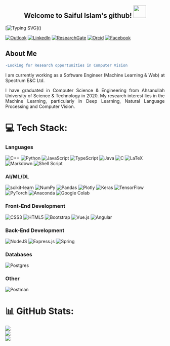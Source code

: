 <h2 align="center">
  Welcome to Saiful Islam's github!
  <img src="https://media.giphy.com/media/hvRJCLFzcasrR4ia7z/giphy.gif" width="40">
</h2>

[![Typing SVG](https://readme-typing-svg.demolab.com?font=console&size=24&duration=3000&pause=500&color=15F797&center=true&vCenter=true&width=1000&height=30&lines=Software+Engineer+(Web+%26+Machine+Learning).;Research+Enthusiast.;)]()

<!-- Social icons section -->
<p align="center">
  
  [![Outlook](https://img.shields.io/badge/Outlook-0078D4?style=flat-square&logo=microsoftoutlook&logoColor=white)](mailto:islam.saiful03@outlook.com)
  [![LinkedIn](https://img.shields.io/badge/LinkedIn-0077B5?style=flat-square&logo=linkedin&logoColor=white)](https://www.linkedin.com/in/saiful-islam03/)
  [![ResearchGate](https://img.shields.io/badge/ResearchGate-00CCBB?style=flat-square&logo=researchgate&logoColor=white)](https://www.researchgate.net/profile/Saiful-Islam-164)
  [![Orcid](https://img.shields.io/badge/Orcid-A6CE39?style=flat-square&logo=orcid&logoColor=white)](https://orcid.org/0000-0001-8782-0279)
  [![Facebook](https://img.shields.io/badge/Facebook-1877F2?style=flat-square&logo=facebook&logoColor=white)](https://www.facebook.com/Islam.Saiful03/)
  
</p>


<h2> About Me </h2>

<!-- -Looking for a Ph.D. position in Computer Vision. -->

````diff
-Looking for Research opportunities in Computer Vision
````

<p align="justify"> I am currently working as a Software Engineer (Machine Learning & Web) at Spectrum E&C Ltd.</p>

<p align="justify"> I have graduated in Computer Science & Engineering from Ahsanullah University of Science & Technology in 2020. My research interest lies in the Machine Learning, particularly in Deep Learning, Natural Language Processing and Computer Vision. </p>


# 💻 Tech Stack:

### Languages

![C++](https://img.shields.io/badge/c++-%2300599C.svg?style=plastic&logo=c%2B%2B&logoColor=white)
![Python](https://img.shields.io/badge/python-3670A0?style=plastic&logo=python&logoColor=ffdd54)
![JavaScript](https://img.shields.io/badge/javascript-%23323330.svg?style=plastic&logo=javascript&logoColor=%23F7DF1E)
![TypeScript](https://img.shields.io/badge/typescript-%23007ACC.svg?style=plastic&logo=typescript&logoColor=white)
![Java](https://img.shields.io/badge/java-%23ED8B00.svg?style=plastic&logo=java&logoColor=white) 
![C](https://img.shields.io/badge/c-%2300599C.svg?style=plastic&logo=c&logoColor=white) 
![LaTeX](https://img.shields.io/badge/latex-%23008080.svg?style=plastic&logo=latex&logoColor=white)
![Markdown](https://img.shields.io/badge/markdown-%23000000.svg?style=plastic&logo=markdown&logoColor=white) 
![Shell Script](https://img.shields.io/badge/shell_script-%23121011.svg?style=plastic&logo=gnu-bash&logoColor=white) 


### AI/ML/DL

![scikit-learn](https://img.shields.io/badge/scikit--learn-%23F7931E.svg?style=plastic&logo=scikit-learn&logoColor=white)
![NumPy](https://img.shields.io/badge/numpy-%23013243.svg?style=plastic&logo=numpy&logoColor=white)
![Pandas](https://img.shields.io/badge/pandas-%23150458.svg?style=plastic&logo=pandas&logoColor=white)
![Plotly](https://img.shields.io/badge/Plotly-%233F4F75.svg?style=plastic&logo=plotly&logoColor=white)
![Keras](https://img.shields.io/badge/Keras-%23D00000.svg?style=plastic&logo=Keras&logoColor=white)
![TensorFlow](https://img.shields.io/badge/TensorFlow-%23FF6F00.svg?style=plastic&logo=TensorFlow&logoColor=white) 
![PyTorch](https://img.shields.io/badge/PyTorch-%23EE4C2C.svg?style=plastic&logo=PyTorch&logoColor=white)
![Anaconda](https://img.shields.io/badge/Anaconda-%2344A833.svg?style=plastic&logo=anaconda&logoColor=white)
![Google Colab](https://img.shields.io/badge/Colab-F9AB00?style=plastic&logo=googlecolab&color=white)


### Front-End Development

![CSS3](https://img.shields.io/badge/css3-%231572B6.svg?style=plastic&logo=css3&logoColor=white) 
![HTML5](https://img.shields.io/badge/html5-%23E34F26.svg?style=plastic&logo=html5&logoColor=white)
![Bootstrap](https://img.shields.io/badge/bootstrap-%23563D7C.svg?style=plastic&logo=bootstrap&logoColor=white)
![Vue.js](https://img.shields.io/badge/vuejs-%2335495e.svg?style=plastic&logo=vuedotjs&logoColor=%234FC08D)
![Angular](https://img.shields.io/badge/angular-%23DD0031.svg?style=plastic&logo=angular&logoColor=white)


### Back-End Development

![NodeJS](https://img.shields.io/badge/node.js-6DA55F?style=plastic&logo=node.js&logoColor=white)
![Express.js](https://img.shields.io/badge/express.js-%23404d59.svg?style=plastic&logo=express&logoColor=%2361DAFB)
![Spring](https://img.shields.io/badge/spring-%236DB33F.svg?style=plastic&logo=spring&logoColor=white) 


### Databases

![Postgres](https://img.shields.io/badge/postgres-%23316192.svg?style=plastic&logo=postgresql&logoColor=white)


### Other

![Postman](https://img.shields.io/badge/Postman-FF6C37?style=plastic&logo=postman&logoColor=white) 




<p align="center">
  
# 📊 GitHub Stats:
![](https://github-readme-stats.vercel.app/api?username=SonnetSaif&theme=radical&hide_border=false&include_all_commits=false&count_private=false)<br/>
![](https://github-readme-streak-stats.herokuapp.com/?user=SonnetSaif&theme=radical&hide_border=false)<br/>
![](https://github-readme-stats.vercel.app/api/top-langs/?username=SonnetSaif&theme=radical&hide_border=false&include_all_commits=false&count_private=false&layout=compact)
  
 </p>




